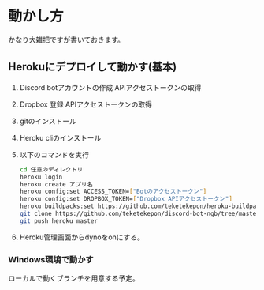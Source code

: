 # 動かし方

かなり大雑把ですが書いておきます。

## Herokuにデプロイして動かす(基本)

1. Discord botアカウントの作成 APIアクセストークンの取得
2. Dropbox 登録 APIアクセストークンの取得
3. gitのインストール
4. Heroku cliのインストール
5. 以下のコマンドを実行

    ```bash
    cd 任意のディレクトリ
    heroku login
    heroku create アプリ名
    heroku config:set ACCESS_TOKEN=["Botのアクセストークン"]
    heroku config:set DROPBOX_TOKEN=["Dropbox APIアクセストークン"]
    heroku buildpacks:set https://github.com/teketekepon/heroku-buildpack-tesseract
    git clone https://github.com/teketekepon/discord-bot-ngb/tree/master
    git push heroku master
    ```

6. Heroku管理画面からdynoをonにする。

### Windows環境で動かす

ローカルで動くブランチを用意する予定。
